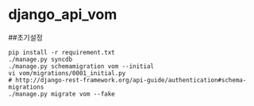 django_api_vom
==============

##초기설정

    pip install -r requirement.txt
    ./manage.py syncdb
    ./manage.py schemamigration vom --initial
    vi vom/migrations/0001_initial.py
    # http://django-rest-framework.org/api-guide/authentication#schema-migrations
    ./manage.py migrate vom --fake
